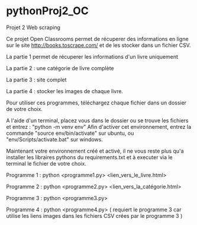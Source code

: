 # pythonProj2_OC
Projet 2 Web scraping

Ce projet Open Classrooms permet de récuperer des informations en ligne sur le site http://books.toscrape.com/ et de les stocker dans un fichier CSV.

La partie 1 permet de récuperer les informations d'un livre uniquement

La partie 2 : une catégorie de livre complète

La partie 3 : site complet

La partie 4 : stocker les images de chaque livre.

Pour utiliser ces programmes, téléchargez chaque fichier dans un dossier de votre choix.

A l'aide d'un terminal, placez vous dans le dossier ou se trouve les fichiers et entrez : 
"python -m venv env"
Afin d'activer cet environnement, entrez la commande "source env/bin/activate" sur ubuntu, ou "env/Scripts/activate.bat" sur windows.

Maintenant votre environnement créé et activé, il ne vous reste plus qu'a installer les libraires pythons du requirements.txt et à executer via le terminal le fichier de votre choix.

Programme 1 : python <programme1.py> <lien_vers_le_livre.html>

Programme 2 : python <programme2.py> <lien_vers_la_catégorie.html>

Programme 3 : python <programme3.py>

Programme 4 : python <programme4.py> ( requiert le programme 3 car utilise les liens images dans les fichiers CSV crées par le programme 3 )

